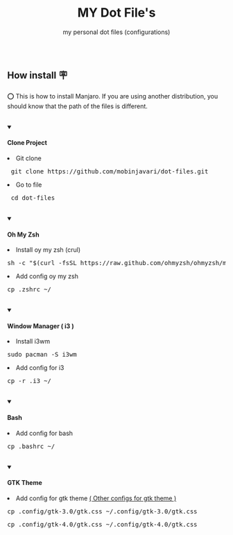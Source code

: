 <div align="left">
  <div align="center">
    <h1>MY Dot File's</h1>
    <p>my personal dot files (configurations)</p><br><br>
  </div>
  
  <div align="left">
    <h2>How install 🪧</h2>
    <p>⭕ This is how to install Manjaro. If you are using another distribution, you should know that the path of the files is different.</p><br>
  </div>
  
  <details open>
    <summary><h4>Clone Project</h4></summary>
      <p><li>Git clone</li></p>
      <pre> git clone https://github.com/mobinjavari/dot-files.git </pre>
      <p><li>Go to file</li></p>
      <pre> cd dot-files </pre><br>
  </details>
  
  <details open>
    <summary><h4>Oh My Zsh</h4></summary>
    <p><li>Install oy my zsh (crul)</li></p>
    <pre>sh -c "$(curl -fsSL https://raw.github.com/ohmyzsh/ohmyzsh/master/tools/install.sh)"</pre>
    <p><li>Add config oy my zsh</li></p>
    <pre>cp .zshrc ~/</pre><br>
  </details>
  
  <details open>
    <summary><h4>Window Manager ( i3 )</h4></summary>
    <p><li>Install i3wm</li></p>
    <pre>sudo pacman -S i3wm</pre>
    <p><li>Add config for i3</li></p>
    <pre>cp -r .i3 ~/</pre><br>
  </details>
  
  <details open>
    <summary><h4>Bash</h4></summary>
    <p><li>Add config for bash</li></p>
    <pre>cp .bashrc ~/</pre><br>
  </details>
  
  <details open>
    <summary><h4>GTK Theme</a></h4></summary>
    <p><li>Add config for gtk theme <a href="https://github.com/mobinjavari/Adw-GTK-Colors">( Other configs for gtk theme )</a></li></p>
    <pre>cp .config/gtk-3.0/gtk.css ~/.config/gtk-3.0/gtk.css</pre>
    <pre>cp .config/gtk-4.0/gtk.css ~/.config/gtk-4.0/gtk.css</pre>
  </details>
</div>
